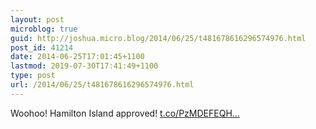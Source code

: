 ```yaml
---
layout: post
microblog: true
guid: http://joshua.micro.blog/2014/06/25/t481678616296574976.html
post_id: 41214
date: 2014-06-25T17:01:45+1100
lastmod: 2019-07-30T17:41:49+1100
type: post
url: /2014/06/25/t481678616296574976.html
---
```

Woohoo! Hamilton Island approved! [t.co/PzMDEFEQH...](http://t.co/PzMDEFEQHY)
